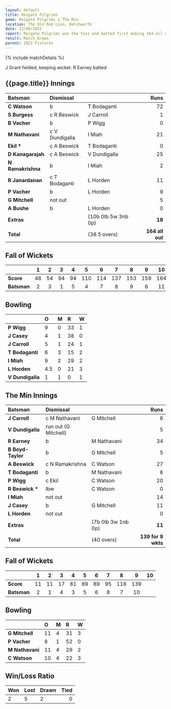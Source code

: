 ```yaml
---
layout: default
title: Reigate Pilgrims
game: Reigate Pilgrims v The Min
location: The Old Red Lion, Betchworth
date: 11/09/2022
report: Reigate Pilgrims won the toss and batted first making 164 all out. The Min replied with 128 all out when time ran out
result: Match Drawn
parent: 2022 Fixtures
---
```


{% include matchDetails %}

J Grant fielded, keeping wicket. R Earney batted

## {{page.title}} Innings

| Batsman | Dismissal | | Runs |
|:---|:---|---|---:|
| **C Watson** | b | T Bodaganti | 72 |
| **S Burgess** | c R Beswick | J Carroll | 1 |
| **B Vacher** | b | P Wigg | 0 |
| **M Nathavani** | c V Dundigalla | I Miah | 21 |
| **Ekil  &#8224;** | c A Beswick | T Bodaganti | 0 |
| **D Kanagarajah** | c A Beswick | V Dundigalla | 25 |
| **N Ramakrishna** | b | I Miah | 2 |
| **R Janardanan** | c T Bodaganti | L Horden | 11 |
| **P Vacher** | b | L Horden | 9 |
| **G Mitchell** | not out |  | 5 |
| **A Bushe** | b | L Horden | 0 |
| **Extras** | | (10b 0lb 5w 3nb 0p) | **18** |
| **Total** | | (38.5 overs) | **164 all out** |

## Fall of Wickets

| | 1 | 2 | 3 | 4 | 5 | 6 | 7 | 8 | 9 | 10 |
|---|:---:|:---:|:---:|:---:|:---:|:---:|:---:|:---:|:---:|:---:|
| **Score** | 48 | 54 | 94 | 94 | 110 | 114 | 137 | 153 | 159 | 164 |
| **Batsman** | 2 | 3 | 1 | 5 | 4 | 7 | 8 | 9 | 6 | 11 | 

## Bowling

| | O | M | R | W |
|---|:---|:---|:---|:---|
| **P Wigg** | 9 | 0 | 33 | 1 |
| **J Casey** | 4 | 1 | 38 | 0 |
| **J Carroll** | 5 | 1 | 24 | 1 |
| **T Bodaganti** | 6 | 3 | 15 | 2 |
| **I Miah** | 9 | 2 | 29 | 2 |
| **L Horden** | 4.5 | 0 | 21 | 3 |
| **V Dundigalla** | 1 | 1 | 0 | 1 |

## The Min Innings

| Batsman | Dismissal | | Runs |
|:---|:---|---|---:|
| **J Carroll** | c M Nathavani | G Mitchell | 6 |
| **V Dundigalla** | run out (G Mitchell) |  | 5 |
| **R Earney** | b | M Nathavani | 34 |
| **B Boyd-Taylor** | b | G Mitchell | 5 |
| **A Beswick** | c N Ramakrishna | C Watson | 27 |
| **T Bodaganti** | b | M Nathavani | 6 |
| **P Wigg** | c Ekil | C Watson | 20 |
| **R Beswick &#42;** | lbw | C Watson | 0 |
| **I Miah** | not out |  | 14 |
| **J Casey** | b | G Mitchell | 11 |
| **L Horden** | not out |  | 0 |
| **Extras** | | (7b 0lb 3w 1nb 0p) | **11** |
| **Total** | | (40 overs) | **139 for 9 wkts** |

## Fall of Wickets

| | 1 | 2 | 3 | 4 | 5 | 6 | 7 | 8 | 9 | 10 |
|---|:---:|:---:|:---:|:---:|:---:|:---:|:---:|:---:|:---:|:---:|
| **Score** | 11 | 11 | 17 | 81 | 89 | 89 | 95 | 116 | 139 |  |
| **Batsman** | 2 | 1 | 4 | 3 | 5 | 6 | 8 | 7 | 10 |  | 

## Bowling

| | O | M | R | W |
|---|:---|:---|:---|:---|
| **G Mitchell** | 11 | 4 | 31 | 3 |
| **P Vacher** | 8 | 1 | 52 | 0 |
| **M Nathavani** | 11 | 4 | 29 | 2 |
| **C Watson** | 10 | 4 | 22 | 3 |

## Win/Loss Ratio

| Won | Lost | Drawn | Tied |
|:---|:---|:---|---:|
| 2 | 5 | 2 | 0 |
